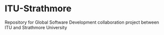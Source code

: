 ITU-Strathmore
==============

Repository for Global Software Development collaboration project between ITU and Strathmore University
